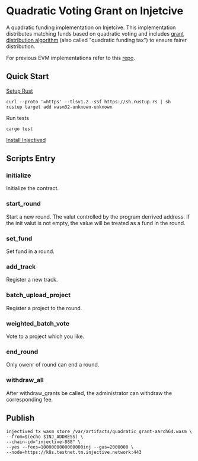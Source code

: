 # Quadratic Voting Grant on Injetcive

A quadratic funding implementation on Injetcive. This implementation distributes matching funds based on quadratic voting and includes [grant distribution algorithm](https://github.com/dorahacksglobal/qf-grant-contract/blob/bsc-long-term/grant-distribution-algorithm-en.md) (also called "quadratic funding tax") to ensure fairer distribution.

For previous EVM implementations refer to this [repo](https://github.com/dorahacksglobal/qf-grant-contract/tree/bsc-long-term).

## Quick Start

[Setup Rust](https://rustup.rs/)

```
curl --proto '=https' --tlsv1.2 -sSf https://sh.rustup.rs | sh
rustup target add wasm32-unknown-unknown
```

Run tests

```
cargo test
```

[Install Injectived](https://docs.injective.network/develop/tools/injectived/install)

## Scripts Entry

### initialize
Initialize the contract.

### start_round
Start a new round. The valut controlled by the program derrived address. If the init valut is not empty, the value will be treated as a fund in the round.

### set_fund
Set fund in a round.

### add_track
Register a new track.

### batch_upload_project
Register a project to the round.

### weighted_batch_vote
Vote to a project which you like.

### end_round
Only owenr of round can end a round.

### withdraw_all
After withdraw_grants be called, the administrator can withdraw the corresponding fee.

## Publish

```
injectived tx wasm store /var/artifacts/quadratic_grant-aarch64.wasm \
--from=$(echo $INJ_ADDRESS) \
--chain-id="injective-888" \
--yes --fees=1000000000000000inj --gas=2000000 \
--node=https://k8s.testnet.tm.injective.network:443
```
